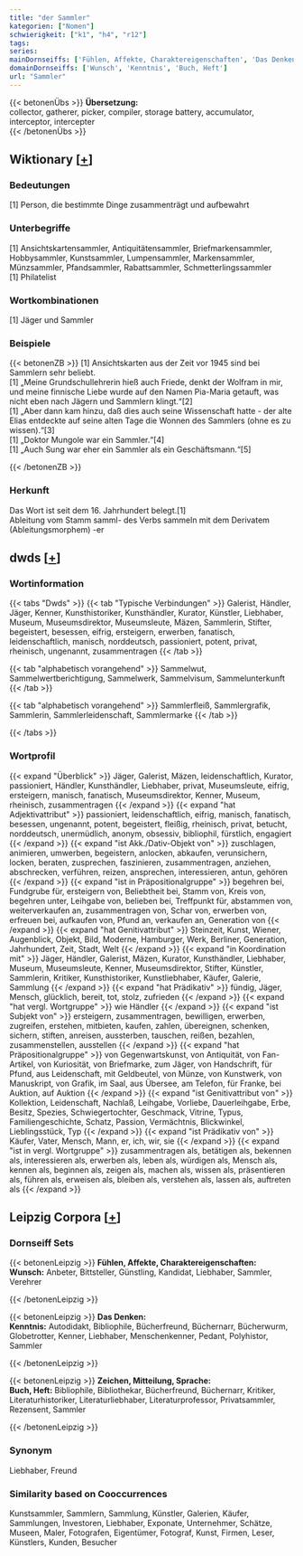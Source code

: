 ```yaml
---
title: "der Sammler"
kategorien: ["Nomen"]
schwierigkeit: ["k1", "h4", "r12"]
tags:
series:
mainDornseiffs: ['Fühlen, Affekte, Charaktereigenschaften', 'Das Denken', 'Zeichen, Mitteilung, Sprache']
domainDornseiffs: ['Wunsch', 'Kenntnis', 'Buch, Heft']
url: "Sammler"
---
```


{{< betonenÜbs >}}
**Übersetzung:**  
collector, gatherer, picker, compiler, storage battery, accumulator, interceptor, intercepter  
{{< /betonenÜbs >}}

## Wiktionary [[+](https://de.wiktionary.org/wiki/Sammler)]

### Bedeutungen
[1] Person, die bestimmte Dinge zusammenträgt und aufbewahrt  

### Unterbegriffe
[1] Ansichtskartensammler, Antiquitätensammler, Briefmarkensammler, Hobbysammler, Kunstsammler, Lumpensammler, Markensammler, Münzsammler, Pfandsammler, Rabattsammler, Schmetterlingssammler  
[1] Philatelist  

### Wortkombinationen
[1] Jäger und Sammler  

### Beispiele
{{< betonenZB >}}
[1] Ansichtskarten aus der Zeit vor 1945 sind bei Sammlern sehr beliebt.  
[1] „Meine Grundschullehrerin hieß auch Friede, denkt der Wolfram in mir, und meine finnische Liebe wurde auf den Namen Pia-Maria getauft, was nicht eben nach Jägern und Sammlern klingt.“[2]  
[1] „Aber dann kam hinzu, daß dies auch seine Wissenschaft hatte - der alte Elias entdeckte auf seine alten Tage die Wonnen des Sammlers (ohne es zu wissen).“[3]  
[1] „Doktor Mungole war ein Sammler.“[4]  
[1] „Auch Sung war eher ein Sammler als ein Geschäftsmann.“[5]  

{{< /betonenZB >}}
### Herkunft
Das Wort ist seit dem 16. Jahrhundert belegt.[1]  
Ableitung vom Stamm samml- des Verbs sammeln mit dem Derivatem (Ableitungsmorphem) -er  



## dwds [[+](https://www.dwds.de/wb/Sammler)]

### Wortinformation
{{< tabs "Dwds" >}}
{{< tab "Typische Verbindungen" >}}
Galerist, Händler, Jäger, Kenner, Kunsthistoriker, Kunsthändler, Kurator, Künstler, Liebhaber, Museum, Museumsdirektor, Museumsleute, Mäzen, Sammlerin, Stifter, begeistert, besessen, eifrig, ersteigern, erwerben, fanatisch, leidenschaftlich, manisch, norddeutsch, passioniert, potent, privat, rheinisch, ungenannt, zusammentragen
{{< /tab >}}

{{< tab "alphabetisch vorangehend" >}}
Sammelwut, Sammelwertberichtigung, Sammelwerk, Sammelvisum, Sammelunterkunft
{{< /tab >}}

{{< tab "alphabetisch vorangehend" >}}
Sammlerfleiß, Sammlergrafik, Sammlerin, Sammlerleidenschaft, Sammlermarke
{{< /tab >}}

{{< /tabs >}}

### Wortprofil
{{< expand "Überblick" >}} Jäger, Galerist, Mäzen, leidenschaftlich, Kurator, passioniert, Händler, Kunsthändler, Liebhaber, privat, Museumsleute, eifrig, ersteigern, manisch, fanatisch, Museumsdirektor, Kenner, Museum, rheinisch, zusammentragen {{< /expand >}}
{{< expand "hat Adjektivattribut" >}} passioniert, leidenschaftlich, eifrig, manisch, fanatisch, besessen, ungenannt, potent, begeistert, fleißig, rheinisch, privat, betucht, norddeutsch, unermüdlich, anonym, obsessiv, bibliophil, fürstlich, engagiert {{< /expand >}}
{{< expand "ist Akk./Dativ-Objekt von" >}} zuschlagen, animieren, umwerben, begeistern, anlocken, abkaufen, verunsichern, locken, beraten, zusprechen, faszinieren, zusammentragen, anziehen, abschrecken, verführen, reizen, ansprechen, interessieren, antun, gehören {{< /expand >}}
{{< expand "ist in Präpositionalgruppe" >}} begehren bei, Fundgrube für, ersteigern von, Beliebtheit bei, Stamm von, Kreis von, begehren unter, Leihgabe von, belieben bei, Treffpunkt für, abstammen von, weiterverkaufen an, zusammentragen von, Schar von, erwerben von, erfreuen bei, aufkaufen von, Pfund an, verkaufen an, Generation von {{< /expand >}}
{{< expand "hat Genitivattribut" >}} Steinzeit, Kunst, Wiener, Augenblick, Objekt, Bild, Moderne, Hamburger, Werk, Berliner, Generation, Jahrhundert, Zeit, Stadt, Welt {{< /expand >}}
{{< expand "in Koordination mit" >}} Jäger, Händler, Galerist, Mäzen, Kurator, Kunsthändler, Liebhaber, Museum, Museumsleute, Kenner, Museumsdirektor, Stifter, Künstler, Sammlerin, Kritiker, Kunsthistoriker, Kunstliebhaber, Käufer, Galerie, Sammlung {{< /expand >}}
{{< expand "hat Prädikativ" >}} fündig, Jäger, Mensch, glücklich, bereit, tot, stolz, zufrieden {{< /expand >}}
{{< expand "hat vergl. Wortgruppe" >}} wie Händler {{< /expand >}}
{{< expand "ist Subjekt von" >}} ersteigern, zusammentragen, bewilligen, erwerben, zugreifen, erstehen, mitbieten, kaufen, zahlen, übereignen, schenken, sichern, stiften, anreisen, aussterben, tauschen, reißen, bezahlen, zusammenstellen, ausstellen {{< /expand >}}
{{< expand "hat Präpositionalgruppe" >}} von Gegenwartskunst, von Antiquität, von Fan-Artikel, von Kuriosität, von Briefmarke, zum Jäger, von Handschrift, für Pfund, aus Leidenschaft, mit Geldbeutel, von Münze, von Kunstwerk, von Manuskript, von Grafik, im Saal, aus Übersee, am Telefon, für Franke, bei Auktion, auf Auktion {{< /expand >}}
{{< expand "ist Genitivattribut von" >}} Kollektion, Leidenschaft, Nachlaß, Leihgabe, Vorliebe, Dauerleihgabe, Erbe, Besitz, Spezies, Schwiegertochter, Geschmack, Vitrine, Typus, Familiengeschichte, Schatz, Passion, Vermächtnis, Blickwinkel, Lieblingsstück, Typ {{< /expand >}}
{{< expand "ist Prädikativ von" >}} Käufer, Vater, Mensch, Mann, er, ich, wir, sie {{< /expand >}}
{{< expand "ist in vergl. Wortgruppe" >}} zusammentragen als, betätigen als, bekennen als, interessieren als, erwerben als, leben als, würdigen als, Mensch als, kennen als, beginnen als, zeigen als, machen als, wissen als, präsentieren als, führen als, erweisen als, bleiben als, verstehen als, lassen als, auftreten als {{< /expand >}}

## Leipzig Corpora [[+](https://corpora.uni-leipzig.de/en/res?word=Sammler&corpusId=deu_newscrawl-public_2018)]

### Dornseiff Sets
{{< betonenLeipzig >}}
**Fühlen, Affekte, Charaktereigenschaften:**  
**Wunsch:** Anbeter, Bittsteller, Günstling, Kandidat, Liebhaber, Sammler, Verehrer  

{{< /betonenLeipzig >}}


{{< betonenLeipzig >}}
**Das Denken:**  
**Kenntnis:** Autodidakt, Bibliophile, Bücherfreund, Büchernarr, Bücherwurm, Globetrotter, Kenner, Liebhaber, Menschenkenner, Pedant, Polyhistor, Sammler  

{{< /betonenLeipzig >}}


{{< betonenLeipzig >}}
**Zeichen, Mitteilung, Sprache:**  
**Buch, Heft:** Bibliophile, Bibliothekar, Bücherfreund, Büchernarr, Kritiker, Literaturhistoriker, Literaturliebhaber, Literaturprofessor, Privatsammler, Rezensent, Sammler  

{{< /betonenLeipzig >}}

### Synonym
Liebhaber, Freund


### Similarity based on Cooccurrences
Kunstsammler, Sammlern, Sammlung, Künstler, Galerien, Käufer, Sammlungen, Investoren, Liebhaber, Exponate, Unternehmer, Schätze, Museen, Maler, Fotografen, Eigentümer, Fotograf, Kunst, Firmen, Leser, Künstlers, Kunden, Besucher

